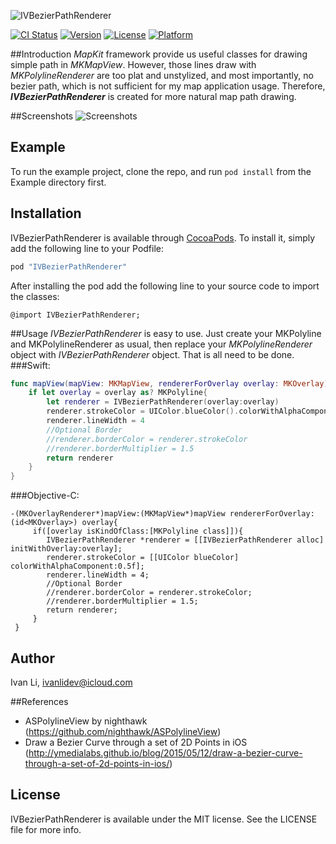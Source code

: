 ![IVBezierPathRenderer](http://cl.ly/gTfv/IVBezierPathRendererBanner.png)

[![CI Status](http://img.shields.io/travis/Ivan/IVBezierPathRenderer.svg?style=flat)](https://travis-ci.org/Ivan/IVBezierPathRenderer)
[![Version](https://img.shields.io/cocoapods/v/IVBezierPathRenderer.svg?style=flat)](http://cocoapods.org/pods/IVBezierPathRenderer)
[![License](https://img.shields.io/cocoapods/l/IVBezierPathRenderer.svg?style=flat)](http://cocoapods.org/pods/IVBezierPathRenderer)
[![Platform](https://img.shields.io/cocoapods/p/IVBezierPathRenderer.svg?style=flat)](http://cocoapods.org/pods/IVBezierPathRenderer)

##Introduction
  *MapKit* framework provide us useful classes for drawing simple path in *MKMapView*. 
  However, those lines draw with *MKPolylineRenderer* are too plat and unstylized, and most importantly, no bezier path, which is not sufficient for my map application usage. 
  Therefore, ***IVBezierPathRenderer*** is created for more natural map path drawing.

##Screenshots
![Screenshots](http://cl.ly/gTFl/IVBezierPathRendererScreenshots.png)
## Example

To run the example project, clone the repo, and run `pod install` from the Example directory first.

## Installation

IVBezierPathRenderer is available through [CocoaPods](http://cocoapods.org). To install
it, simply add the following line to your Podfile:

```ruby
pod "IVBezierPathRenderer"
```

After installing the pod add the following line to your source code to import the classes:

```objc
@import IVBezierPathRenderer;
```

##Usage
_IVBezierPathRenderer_ is easy to use. Just create your MKPolyline and MKPolylineRenderer as usual, then replace your _MKPolylineRenderer_ object with _IVBezierPathRenderer_ object. That is all need to be done.
###Swift:
```swift
func mapView(mapView: MKMapView, rendererForOverlay overlay: MKOverlay) -> MKOverlayRenderer {
	if let overlay = overlay as? MKPolyline{
		let renderer = IVBezierPathRenderer(overlay:overlay)
		renderer.strokeColor = UIColor.blueColor().colorWithAlphaComponent(0.5)
		renderer.lineWidth = 4
		//Optional Border
		//renderer.borderColor = renderer.strokeColor
		//renderer.borderMultiplier = 1.5
		return renderer
	}
}
```
###Objective-C:
```objc
-(MKOverlayRenderer*)mapView:(MKMapView*)mapView rendererForOverlay:(id<MKOverlay>) overlay{
	 if([overlay isKindOfClass:[MKPolyline class]]){
	 	IVBezierPathRenderer *renderer = [[IVBezierPathRenderer alloc] initWithOverlay:overlay];
	 	renderer.strokeColor = [[UIColor blueColor] colorWithAlphaComponent:0.5f];
	 	renderer.lineWidth = 4;
	 	//Optional Border
		//renderer.borderColor = renderer.strokeColor;
		//renderer.borderMultiplier = 1.5;
	 	return renderer;
	 }
 }
```
## Author

Ivan Li, ivanlidev@icloud.com

##References

- ASPolylineView by nighthawk (https://github.com/nighthawk/ASPolylineView)
- Draw a Bezier Curve through a set of 2D Points in iOS (http://ymedialabs.github.io/blog/2015/05/12/draw-a-bezier-curve-through-a-set-of-2d-points-in-ios/)

## License

IVBezierPathRenderer is available under the MIT license. See the LICENSE file for more info.
